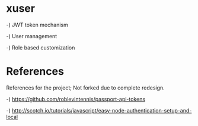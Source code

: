 # xuser 

-) JWT token mechanism

-) User management

-) Role based customization

References
==========

References for the project; Not forked due to complete redesign.

-) https://github.com/roblevintennis/passport-api-tokens

-) http://scotch.io/tutorials/javascript/easy-node-authentication-setup-and-local